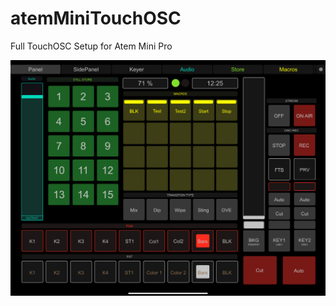 # atemMiniTouchOSC
Full TouchOSC Setup for Atem Mini Pro

![alt text](https://github.com/mkcologne/atemMiniTouchOSC/blob/master/Images/01.png)
